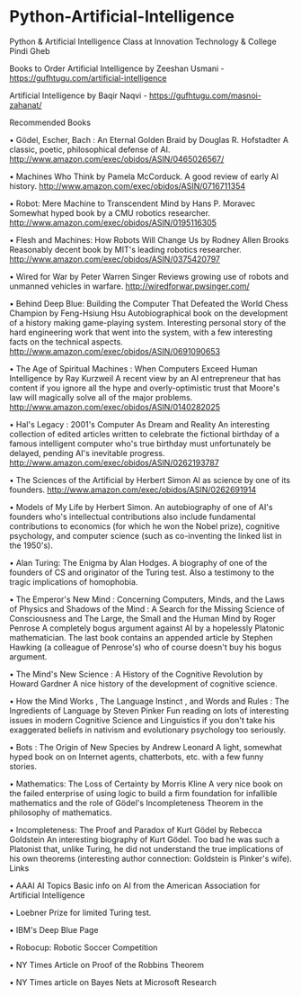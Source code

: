 # Python-Artificial-Intelligence
Python &amp; Artificial Intelligence Class at Innovation Technology &amp; College Pindi Gheb

Books to Order
Artificial Intelligence by Zeeshan Usmani - https://gufhtugu.com/artificial-intelligence

Artificial Intelligence by Baqir Naqvi - https://gufhtugu.com/masnoi-zahanat/

Recommended Books

•	Gödel, Escher, Bach : An Eternal Golden Braid by Douglas R. Hofstadter 
A classic, poetic, philosophical defense of AI. http://www.amazon.com/exec/obidos/ASIN/0465026567/

•	Machines Who Think by Pamela McCorduck.
A good review of early AI history. http://www.amazon.com/exec/obidos/ASIN/0716711354

•	Robot: Mere Machine to Transcendent Mind by Hans P. Moravec
Somewhat hyped book by a CMU robotics researcher. http://www.amazon.com/exec/obidos/ASIN/0195116305

•	Flesh and Machines: How Robots Will Change Us by Rodney Allen Brooks
Reasonably decent book by MIT's leading robotics researcher. http://www.amazon.com/exec/obidos/ASIN/0375420797

•	Wired for War by Peter Warren Singer
Reviews growing use of robots and unmanned vehicles in warfare. http://wiredforwar.pwsinger.com/

•	Behind Deep Blue: Building the Computer That Defeated the World Chess Champion by Feng-Hsiung Hsu Autobiographical book on the development of a history making game-playing system. Interesting personal story of the hard engineering work that went into the system, with a few interesting facts on the technical aspects. http://www.amazon.com/exec/obidos/ASIN/0691090653

•	The Age of Spiritual Machines : When Computers Exceed Human Intelligence by Ray Kurzweil
A recent view by an AI entrepreneur that has content if you ignore all the hype and overly-optimistic trust that Moore's law will magically solve all of the major problems. http://www.amazon.com/exec/obidos/ASIN/0140282025

•	Hal's Legacy : 2001's Computer As Dream and Reality 
An interesting collection of edited articles written to celebrate the fictional birthday of a famous intelligent computer who's true birthday must unfortunately be delayed, pending AI's inevitable progress. http://www.amazon.com/exec/obidos/ASIN/0262193787

•	The Sciences of the Artificial by Herbert Simon
AI as science by one of its founders. http://www.amazon.com/exec/obidos/ASIN/0262691914

•	Models of My Life by Herbert Simon.
An autobiography of one of AI's founders who's intellectual contributions also include fundamental contributions to economics (for which he won the Nobel prize), cognitive psychology, and computer science (such as co-inventing the linked list in the 1950's).

•	Alan Turing: The Enigma by Alan Hodges.
A biography of one of the founders of CS and originator of the Turing test. Also a testimony to the tragic implications of homophobia.

•	The Emperor's New Mind : Concerning Computers, Minds, and the Laws of Physics and Shadows of the Mind : A Search for the Missing Science of Consciousness and The Large, the Small and the Human Mind by Roger Penrose
A completely bogus argument against AI by a hopelessly Platonic mathematician. The last book contains an appended article by Stephen Hawking (a colleague of Penrose's) who of course doesn't buy his bogus argument.

•	The Mind's New Science : A History of the Cognitive Revolution by Howard Gardner
A nice history of the development of cognitive science.

•	How the Mind Works , The Language Instinct , and Words and Rules : The Ingredients of Language by Steven Pinker
Fun reading on lots of interesting issues in modern Cognitive Science and Linguistics if you don't take his exaggerated beliefs in nativism and evolutionary psychology too seriously.

•	Bots : The Origin of New Species by Andrew Leonard
A light, somewhat hyped book on on Internet agents, chatterbots, etc. with a few funny stories.

•	Mathematics: The Loss of Certainty by Morris Kline
A very nice book on the failed enterprise of using logic to build a firm foundation for infallible mathematics and the role of Gödel's Incompleteness Theorem in the philosophy of mathematics.

•	Incompleteness: The Proof and Paradox of Kurt Gödel by Rebecca Goldstein
An interesting biography of Kurt Gödel. Too bad he was such a Platonist that, unlike Turing, he did not understand the true implications of his own theorems (interesting author connection: Goldstein is Pinker's wife).
Links

•	AAAI AI Topics Basic info on AI from the American Association for Artificial Intelligence

•	Loebner Prize for limited Turing test.

•	IBM's Deep Blue Page

•	Robocup: Robotic Soccer Competition

•	NY Times Article on Proof of the Robbins Theorem

•	NY Times article on Bayes Nets at Microsoft Research 


